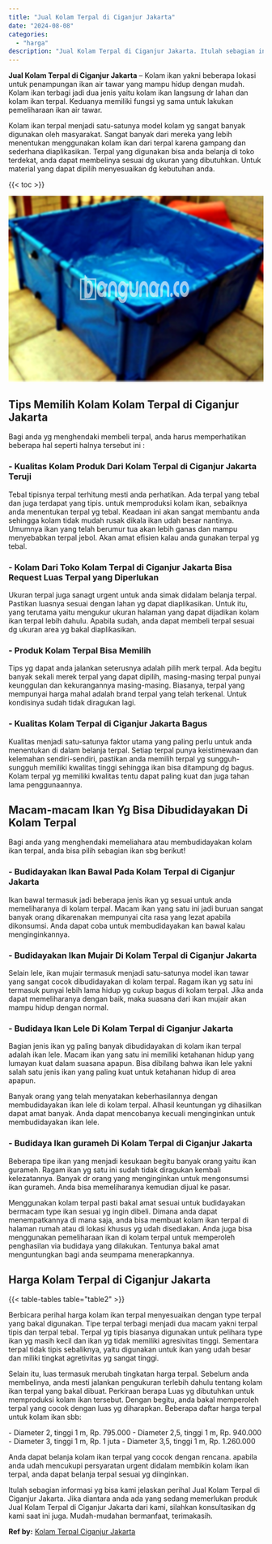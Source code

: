 ```yaml
---
title: "Jual Kolam Terpal di Ciganjur Jakarta"
date: "2024-08-08"
categories: 
  - "harga"
description: "Jual Kolam Terpal di Ciganjur Jakarta. Itulah sebagian informasi yg bisa kami jelaskan perihal Jual Kolam Terpal di Ciganjur Jakarta. Jika diantara anda ada..."
---
```


**Jual Kolam Terpal di Ciganjur Jakarta** – Kolam ikan yakni beberapa lokasi untuk penampungan ikan air tawar yang mampu hidup dengan mudah. Kolam ikan terbagi jadi dua jenis yaitu kolam ikan langsung dr lahan dan kolam ikan terpal. Keduanya memiliki fungsi yg sama untuk lakukan pemeliharaan ikan air tawar.

Kolam ikan terpal menjadi satu-satunya model kolam yg sangat banyak digunakan oleh masyarakat. Sangat banyak dari mereka yang lebih menentukan menggunakan kolam ikan dari terpal karena gampang dan sederhana diaplikasikan. Terpal yang digunakan bisa anda belanja di toko terdekat, anda dapat membelinya sesuai dg ukuran yang dibutuhkan. Untuk material yang dapat dipilih menyesuaikan dg kebutuhan anda.

{{< toc >}}

![Jual Kolam Terpal di Ciganjur Jakarta](/images/jual-kolam-terpal-29.png)

## Tips Memilih Kolam Kolam Terpal di Ciganjur Jakarta

Bagi anda yg menghendaki membeli terpal, anda harus memperhatikan beberapa hal seperti halnya tersebut ini :

### \- Kualitas Kolam Produk Dari Kolam Terpal di Ciganjur Jakarta Teruji

Tebal tipisnya terpal terhitung mesti anda perhatikan. Ada terpal yang tebal dan juga terdapat yang tipis. untuk memproduksi kolam ikan, sebaiknya anda menentukan terpal yg tebal. Keadaan ini akan sangat membantu anda sehingga kolam tidak mudah rusak dikala ikan udah besar nantinya. Umumnya ikan yang telah berumur tua akan lebih ganas dan mampu menyebabkan terpal jebol. Akan amat efisien kalau anda gunakan terpal yg tebal.

### \- Kolam Dari Toko Kolam Terpal di Ciganjur Jakarta Bisa Request Luas Terpal yang Diperlukan

Ukuran terpal juga sanagt urgent untuk anda simak didalam belanja terpal. Pastikan luasnya sesuai dengan lahan yg dapat diaplikasikan. Untuk itu, yang terutama yaitu mengukur ukuran halaman yang dapat dijadikan kolam ikan terpal lebih dahulu. Apabila sudah, anda dapat membeli terpal sesuai dg ukuran area yg bakal diaplikasikan.

### \- Produk Kolam Terpal Bisa Memilih

Tips yg dapat anda jalankan seterusnya adalah pilih merk terpal. Ada begitu banyak sekali merek terpal yang dapat dipilih, masing-masing terpal punyai keunggulan dan kekurangannya masing-masing. Biasanya, terpal yang mempunyai harga mahal adalah brand terpal yang telah terkenal. Untuk kondisinya sudah tidak diragukan lagi.

### \- Kualitas Kolam Terpal di Ciganjur Jakarta Bagus

Kualitas menjadi satu-satunya faktor utama yang paling perlu untuk anda menentukan di dalam belanja terpal. Setiap terpal punya keistimewaan dan kelemahan sendiri-sendiri, pastikan anda memilih terpal yg sungguh-sungguh memiliki kwalitas tinggi sehingga ikan bisa ditampung dg bagus. Kolam terpal yg memiliki kwalitas tentu dapat paling kuat dan juga tahan lama penggunaannya.

## Macam-macam Ikan Yg Bisa Dibudidayakan Di Kolam Terpal

Bagi anda yang menghendaki memeliahara atau membudidayakan kolam ikan terpal, anda bisa pilih sebagian ikan sbg berikut!

### \- Budidayakan Ikan Bawal Pada Kolam Terpal di Ciganjur Jakarta

Ikan bawal termasuk jadi beberapa jenis ikan yg sesuai untuk anda memeliharanya di kolam terpal. Macam ikan yang satu ini jadi buruan sangat banyak orang dikarenakan mempunyai cita rasa yang lezat apabila dikonsumsi. Anda dapat coba untuk membudidayakan kan bawal kalau menginginkannya.

### \- Budidayakan Ikan Mujair Di Kolam Terpal di Ciganjur Jakarta

Selain lele, ikan mujair termasuk menjadi satu-satunya model ikan tawar yang sangat cocok dibudidayakan di kolam terpal. Ragam ikan yg satu ini termasuk punyai lebih lama hidup yg cukup bagus di kolam terpal. Jika anda dapat memeliharanya dengan baik, maka suasana dari ikan mujair akan mampu hidup dengan normal.

### \- Budidaya Ikan Lele Di Kolam Terpal di Ciganjur Jakarta

Bagian jenis ikan yg paling banyak dibudidayakan di kolam ikan terpal adalah ikan lele. Macam ikan yang satu ini memiliki ketahanan hidup yang lumayan kuat dalam suasana apapun. Bisa dibilang bahwa ikan lele yakni salah satu jenis ikan yang paling kuat untuk ketahanan hidup di area apapun.

Banyak orang yang telah menyatakan keberhasilannya dengan membudidayakan ikan lele di kolam terpal. Alhasil keuntungan yg dihasilkan dapat amat banyak. Anda dapat mencobanya kecuali menginginkan untuk membudidayakan ikan lele.

### \- Budidaya Ikan gurameh Di Kolam Terpal di Ciganjur Jakarta

Beberapa tipe ikan yang menjadi kesukaan begitu banyak orang yaitu ikan gurameh. Ragam ikan yg satu ini sudah tidak diragukan kembali kelezatannya. Banyak dr orang yang menginginkan untuk mengonsumsi ikan gurameh. Anda bisa memeliharanya kemudian dijual ke pasar.

Menggunakan kolam terpal pasti bakal amat sesuai untuk budidayakan bermacam type ikan sesuai yg ingin dibeli. Dimana anda dapat menempatkannya di mana saja, anda bisa membuat kolam ikan terpal di halaman rumah atau di lokasi khusus yg udah disediakan. Anda juga bisa menggunakan pemeliharaan ikan di kolam terpal untuk memperoleh penghasilan via budidaya yang dilakukan. Tentunya bakal amat menguntungkan bagi anda seumpama menerapkannya.

## Harga Kolam Terpal di Ciganjur Jakarta

{{< table-tables table="table2" >}}

Berbicara perihal harga kolam ikan terpal menyesuaikan dengan type terpal yang bakal digunakan. Tipe terpal terbagi menjadi dua macam yakni terpal tipis dan terpal tebal. Terpal yg tipis biasanya digunakan untuk pelihara type ikan yg masih kecil dan ikan yg tidak memiliki agresivitas tinggi. Sementara terpal tidak tipis sebaliknya, yaitu digunakan untuk ikan yang udah besar dan miliki tingkat agretivitas yg sangat tinggi.

Selain itu, luas termasuk merubah tingkatan harga terpal. Sebelum anda membelinya, anda mesti jalankan pengukuran terlebih dahulu tentang kolam ikan terpal yang bakal dibuat. Perkiraan berapa Luas yg dibutuhkan untuk memproduksi kolam ikan tersebut. Dengan begitu, anda bakal memperoleh terpal yang cocok dengan luas yg diharapkan. Beberapa daftar harga terpal untuk kolam ikan sbb:

\- Diameter 2, tinggi 1 m, Rp. 795.000 - Diameter 2,5, tinggi 1 m, Rp. 940.000 - Diameter 3, tinggi 1 m, Rp. 1 juta - Diameter 3,5, tinggi 1 m, Rp. 1.260.000

Anda dapat belanja kolam ikan terpal yang cocok dengan rencana. apabila anda udah mencukupi persyaratan urgent didalam membikin kolam ikan terpal, anda dapat belanja terpal sesuai yg diinginkan.

Itulah sebagian informasi yg bisa kami jelaskan perihal Jual Kolam Terpal di Ciganjur Jakarta. Jika diantara anda ada yang sedang memerlukan produk Jual Kolam Terpal di Ciganjur Jakarta dari kami, silahkan konsultasikan dg kami saat ini juga. Mudah-mudahan bermanfaat, terimakasih.

**Ref by:** [Kolam Terpal Ciganjur Jakarta](https://id.wikipedia.org/wiki/Kolam)
